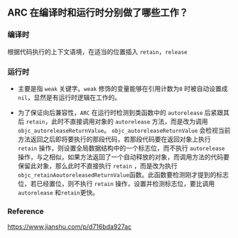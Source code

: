 ## ARC 在编译时和运行时分别做了哪些工作？

### 编译时

根据代码执行的上下文语境，在适当的位置插入 `retain`，`release`



### 运行时

- 主要是指 `weak` 关键字。`weak` 修饰的变量能够在引用计数为`0` 时被自动设置成 `nil`，显然是有运行时逻辑在工作的。

- 为了保证向后兼容性，`ARC` 在运行时检测到类函数中的 `autorelease` 后紧跟其后 `retain`，此时不直接调用对象的 `autorelease` 方法，而是改为调用 `objc_autoreleaseReturnValue`。
  `objc_autoreleaseReturnValue` 会检视当前方法返回之后即将要执行的那段代码，若那段代码要在返回对象上执行 `retain` 操作，则设置全局数据结构中的一个标志位，而不执行 `autorelease` 操作，与之相似，如果方法返回了一个自动释放的对象，而调用方法的代码要保留此对象，那么此时不直接执行 `retain` ，而是改为执行 `objc_retainAoutoreleasedReturnValue`函数。此函数要检测刚才提到的标志位，若已经置位，则不执行 `retain` 操作，设置并检测标志位，要比调用 `autorelease` 和`retain`更快。



### Reference

https://www.jianshu.com/p/d716bda927ac

